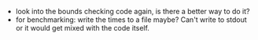 - look into the bounds checking code again, is there a better way to do it? 
- for benchmarking: write the times to a file maybe? Can't write to stdout or it would get mixed with the code itself. 